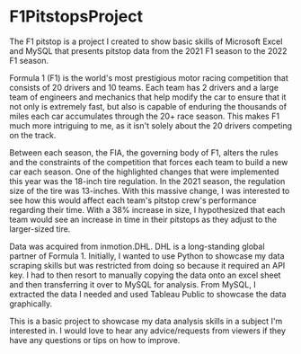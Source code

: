 # F1PitstopsProject
The F1 pitstop is a project I created to show basic skills of Microsoft Excel and MySQL that presents pitstop data from the 2021 F1 season to the 2022 F1 season.

Formula 1 (F1) is the world's most prestigious motor racing competition that consists of 20 drivers and 10 teams. 
Each team has 2 drivers and a large team of engineers and mechanics that help modify the car to ensure that it not only is extremely fast, but also is capable of enduring the thousands of miles each car accumulates through the 20+ race season.
This makes F1 much more intriguing to me, as it isn't solely about the 20 drivers competing on the track.

Between each season, the FIA, the governing body of F1, alters the rules and the constraints of the competition that forces each team to build a new car each season. One of the highlighted changes that were implemented this year was the 18-inch tire regulation. In the 2021 season, the regulation size of the tire was 13-inches. With this massive change, I was interested to see how this would affect each team's pitstop crew's performance regarding their time. With a 38% increase in size, I hypothesized that each team would see an increase in time in their pitstops as they adjust to the larger-sized tire.

Data was acquired from inmotion.DHL. DHL is a long-standing global partner of Formula 1. Initially, I wanted to use Python to showcase my data scraping skills but was restricted from doing so because it required an API key. I had to then resort to manually copying the data onto an excel sheet and then transferring it over to MySQL for analysis. From MySQL, I extracted the data I needed and used Tableau Public to showcase the data graphically.

This is a basic project to showcase my data analysis skills in a subject I'm interested in. I would love to hear any advice/requests from viewers if they have any questions or tips on how to improve.
